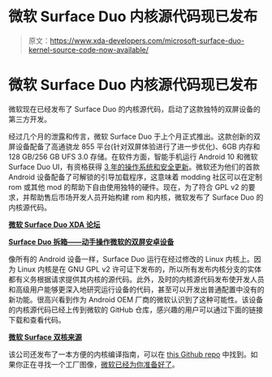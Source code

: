 # 微软 Surface Duo 内核源代码现已发布

> 原文：<https://www.xda-developers.com/microsoft-surface-duo-kernel-source-code-now-available/>

# 微软 Surface Duo 内核源代码现已发布

微软现在已经发布了 Surface Duo 的内核源代码，启动了这款独特的双屏设备的第三方开发。

经过几个月的泄露和传言，微软 Surface Duo 于上个月正式推出。这款创新的双屏设备配备了高通骁龙 855 平台(针对双屏体验进行了进一步优化)、6GB 内存和 128 GB/256 GB UFS 3.0 存储。在软件方面，智能手机运行 Android 10 和微软 Surface Duo UI，有资格获得 [3 年的操作系统和安全更新](https://www.xda-developers.com/microsoft-surface-duo-3-years-os-security-updates-unlockable-bootloader/)。微软还为他们的首款 Android 设备配备了可解锁的引导加载程序，这意味着 modding 社区可以在定制 rom 或其他 mod 的帮助下自由使用独特的硬件。现在，为了符合 GPL v2 的要求，并帮助售后市场开发人员开始构建 rom 和内核，微软发布了 Surface Duo 的内核源代码。

**[微软 Surface Duo XDA 论坛](https://forum.xda-developers.com/surface-duo)**

**[Surface Duo 拆箱——动手操作微软的双屏安卓设备](https://www.xda-developers.com/microsoft-surface-duo-unboxing-hands-on/)**

像所有的 Android 设备一样，Surface Duo 运行在经过修改的 Linux 内核上。因为 Linux 内核是在 GNU GPL v2 许可证下发布的，所以所有发布内核分支的实体都有义务根据请求提供其内核的源代码。此外，及时的内核源代码发布使开发人员和高级用户能够更深入地研究运行设备的代码，甚至可以开发出普通配置中没有的新功能。很高兴看到作为 Android OEM 厂商的微软认识到了这种可能性。该设备的内核源代码已经上传到微软的 GitHub 仓库，感兴趣的用户可以通过下面的链接下载和查看代码。

**[微软 Surface 双核来源](https://github.com/microsoft/surface-duo-oss-kernel.msm-4..14)**

该公司还发布了一本方便的内核编译指南，可以在 [this Github repo](https://github.com/microsoft/surface-duo-oss) 中找到。如果你正在寻找一个工厂图像，[微软已经为你准备好了](https://www.xda-developers.com/microsoft-surface-duo-factory-image-release/)。